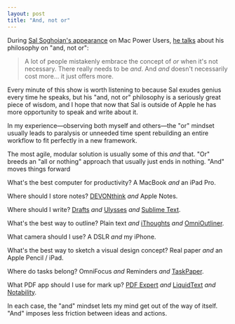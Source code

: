 ```yaml
---
layout: post
title: "And, not or"
---
```


During [Sal Soghoian's appearance](https://www.relay.fm/mpu/370) on Mac Power Users, [he talks](https://overcast.fm/+FrCFyfo1A/1:11:33) about his philosophy on "and, not or":

> A lot of people mistakenly embrace the concept of *or* when it's not necessary. There really needs to be *and*. And *and* doesn't necessarily cost more... it just offers more. 

Every minute of this show is worth listening to because Sal exudes genius every time he speaks, but his "and, not or" philosophy is a seriously great piece of wisdom, and I hope that now that Sal is outside of Apple he has more opportunity to speak and write about it.   

In my experience—observing both myself and others—the "or" mindset usually leads to paralysis or unneeded time spent rebuilding an entire workflow to fit perfectly in a new framework. 

The most agile, modular solution is usually some of this *and* that. "Or" breeds an "all or nothing" approach that usually just ends in nothing. "And" moves things forward

What's the best computer for productivity? A MacBook *and* an iPad Pro.

Where should I store notes?  [DEVONthink](http://www.devontechnologies.com/products/devonthink/overview.html) *and* Apple Notes. 

Where should I write? [Drafts](https://itunes.apple.com/us/app/drafts-quickly-capture-notes-share-anywhere/id905337691?mt=8) *and* [Ulysses](https://ulyssesapp.com) *and* [Sublime Text](https://www.sublimetext.com). 

What's the best way to outline? Plain text *and* [iThoughts](https://www.toketaware.com) *and* [OmniOutliner](https://www.omnigroup.com/omnioutliner/).

What camera should I use? A DSLR *and* my iPhone. 

What's the best way to sketch a visual design concept? Real paper *and* an Apple Pencil / iPad. 

Where do tasks belong? OmniFocus *and* Reminders *and* [TaskPaper](https://www.taskpaper.com). 

What PDF app should I use for mark up? [PDF Expert](https://pdfexpert.com) *and* [LiquidText](http://liquidtext.net) *and* [Notability](http://gingerlabs.com). 

In each case, the "and" mindset lets my mind get out of the way of itself. "And" imposes less friction between ideas and actions. 
